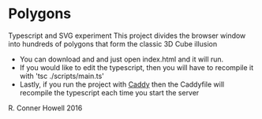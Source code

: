 # Polygons
Typescript and SVG experiment
This project divides the browser window into hundreds of polygons that form the classic 3D Cube illusion

- You can download and and just open index.html and it will run.
- If you would like to edit the typescript, then you will have to recompile it with 'tsc ./scripts/main.ts'
- Lastly, if you run the project with [Caddy](https://caddyserver.com "Caddy Server Website") then the Caddyfile will recompile the typescript each time you start the server


R. Conner Howell 2016
